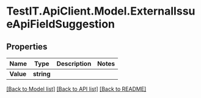 # TestIT.ApiClient.Model.ExternalIssueApiFieldSuggestion

## Properties

Name | Type | Description | Notes
------------ | ------------- | ------------- | -------------
**Value** | **string** |  | 

[[Back to Model list]](../README.md#documentation-for-models) [[Back to API list]](../README.md#documentation-for-api-endpoints) [[Back to README]](../README.md)

